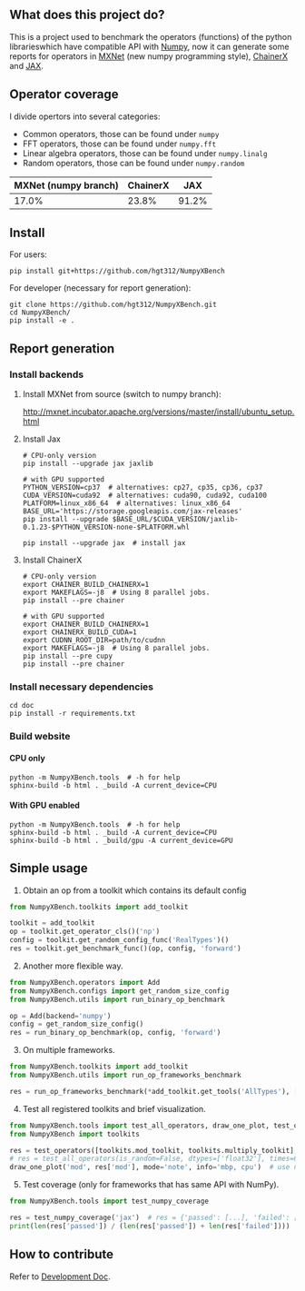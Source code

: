 ## What does this project do?

This is a project used to benchmark the operators (functions) of the python librarieswhich have compatible API with [Numpy](https://docs.scipy.org/doc/numpy/index.html), now it can generate some reports for operators in [MXNet](https://mxnet.apache.org/) (new numpy programming style), [ChainerX](https://docs.chainer.org/en/stable/chainerx/) and [JAX](https://github.com/google/jax).

## Operator coverage

I divide opertors into several categories: 

- Common operators, those can be found under `numpy`
- FFT operators, those can be found under `numpy.fft`
- Linear algebra operators, those can be found under `numpy.linalg`
- Random operators, those can be found under `numpy.random`

| MXNet (numpy branch) | ChainerX | JAX   |
| -------------------- | -------- | ----- |
| 17.0%                | 23.8%    | 91.2% |

## Install

For users:

```
pip install git+https://github.com/hgt312/NumpyXBench
```

For developer (necessary for report generation):

```
git clone https://github.com/hgt312/NumpyXBench.git
cd NumpyXBench/
pip install -e .
```

## Report generation

### Install backends

1. Install MXNet from source (switch to numpy branch):

   http://mxnet.incubator.apache.org/versions/master/install/ubuntu_setup.html

2. Install Jax

   ```
   # CPU-only version
   pip install --upgrade jax jaxlib
   
   # with GPU supported
   PYTHON_VERSION=cp37  # alternatives: cp27, cp35, cp36, cp37
   CUDA_VERSION=cuda92  # alternatives: cuda90, cuda92, cuda100
   PLATFORM=linux_x86_64  # alternatives: linux_x86_64
   BASE_URL='https://storage.googleapis.com/jax-releases'
   pip install --upgrade $BASE_URL/$CUDA_VERSION/jaxlib-0.1.23-$PYTHON_VERSION-none-$PLATFORM.whl
   
   pip install --upgrade jax  # install jax
   ```

3. Install ChainerX

   ```
   # CPU-only version
   export CHAINER_BUILD_CHAINERX=1
   export MAKEFLAGS=-j8  # Using 8 parallel jobs.
   pip install --pre chainer
   
   # with GPU supported
   export CHAINER_BUILD_CHAINERX=1
   export CHAINERX_BUILD_CUDA=1
   export CUDNN_ROOT_DIR=path/to/cudnn
   export MAKEFLAGS=-j8  # Using 8 parallel jobs.
   pip install --pre cupy
   pip install --pre chainer
   ```

### Install necessary dependencies

```
cd doc
pip install -r requirements.txt
```

### Build website

#### CPU only

```
python -m NumpyXBench.tools  # -h for help
sphinx-build -b html . _build -A current_device=CPU
```

#### With GPU enabled

```
python -m NumpyXBench.tools  # -h for help
sphinx-build -b html . _build -A current_device=CPU
sphinx-build -b html . _build/gpu -A current_device=GPU
```

## Simple usage

1. Obtain an op from a toolkit which contains its default config

```python
from NumpyXBench.toolkits import add_toolkit

toolkit = add_toolkit
op = toolkit.get_operator_cls()('np')
config = toolkit.get_random_config_func('RealTypes')()
res = toolkit.get_benchmark_func()(op, config, 'forward')
```

2. Another more flexible way.

```python
from NumpyXBench.operators import Add
from NumpyXBench.configs import get_random_size_config
from NumpyXBench.utils import run_binary_op_benchmark

op = Add(backend='numpy')
config = get_random_size_config()
res = run_binary_op_benchmark(op, config, 'forward')
```

3. On multiple frameworks.

```python
from NumpyXBench.toolkits import add_toolkit
from NumpyXBench.utils import run_op_frameworks_benchmark

res = run_op_frameworks_benchmark(*add_toolkit.get_tools('AllTypes'), ['mx', 'np', 'chx', 'jax'], 'forward')
```

4. Test all registered toolkits and brief visualization.

```python
from NumpyXBench.tools import test_all_operators, draw_one_plot, test_operators
from NumpyXBench import toolkits

res = test_operators([toolkits.mod_toolkit, toolkits.multiply_toolkit], is_random=False, dtypes=['float32'], times=6, warmup=3, runs=5)
# res = test_all_operators(is_random=False, dtypes=['float32'], times=6, warmup=1, runs=2)
draw_one_plot('mod', res['mod'], mode='note', info='mbp, cpu')  # use notebook to see the plot
```

5. Test coverage (only for frameworks that has same API with NumPy).

```python
from NumpyXBench.tools import test_numpy_coverage

res = test_numpy_coverage('jax')  # res = {'passed': [...], 'failed': [...]}
print(len(res['passed']) / (len(res['passed']) + len(res['failed'])))
```

## How to contribute

Refer to [Development Doc](doc.html).